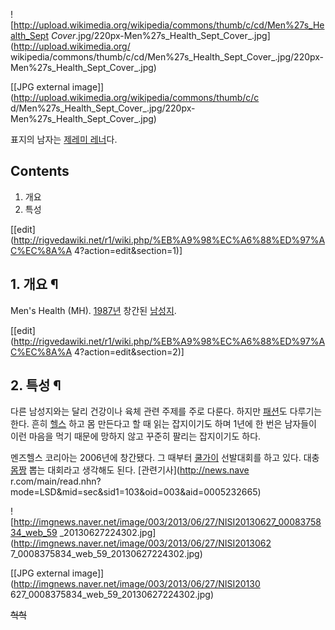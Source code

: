 ![http://upload.wikimedia.org/wikipedia/commons/thumb/c/cd/Men%27s_Health_Sept
_Cover_.jpg/220px-Men%27s_Health_Sept_Cover_.jpg](http://upload.wikimedia.org/
wikipedia/commons/thumb/c/cd/Men%27s_Health_Sept_Cover_.jpg/220px-
Men%27s_Health_Sept_Cover_.jpg)

[[JPG external image]](http://upload.wikimedia.org/wikipedia/commons/thumb/c/c
d/Men%27s_Health_Sept_Cover_.jpg/220px-Men%27s_Health_Sept_Cover_.jpg)

  
표지의 남자는 [제레미 레너](%EC%A0%9C%EB%A0%88%EB%AF%B8%20%EB%A0%88%EB%84%88.md)다.

## Contents

    

1. 개요 
2. 특성 

[[edit](http://rigvedawiki.net/r1/wiki.php/%EB%A9%98%EC%A6%88%ED%97%AC%EC%8A%A
4?action=edit&section=1)]

## 1. 개요 ¶

Men's Health (MH). [1987년](1987%EB%85%84.md) 창간된
[남성지](%EB%82%A8%EC%84%B1%EC%A7%80.md).

[[edit](http://rigvedawiki.net/r1/wiki.php/%EB%A9%98%EC%A6%88%ED%97%AC%EC%8A%A
4?action=edit&section=2)]

## 2. 특성 ¶

다른 남성지와는 달리 건강이나 육체 관련 주제를 주로 다룬다. 하지만 [패션](%ED%8C%A8%EC%85%98.md)도 다루기는
한다. 흔히 [헬스](%ED%97%AC%EC%8A%A4.md) 하고 몸 만든다고 할 때 읽는 잡지이기도 하며 1년에 한 번은 남자들이
이런 마음을 먹기 때문에 망하지 않고 꾸준히 팔리는 잡지이기도 하다.

  

멘즈헬스 코리아는 2006년에 창간됐다. 그 때부터 [쿨가이](%EC%BF%A8%EA%B0%80%EC%9D%B4.md) 선발대회를 하고
있다. 대충 [몸짱](%EB%AA%B8%EC%A7%B1.md) 뽑는 대회라고 생각해도 된다. [관련기사](http://news.nave
r.com/main/read.nhn?mode=LSD&mid=sec&sid1=103&oid=003&aid=0005232665)

  

![http://imgnews.naver.net/image/003/2013/06/27/NISI20130627_0008375834_web_59
_20130627224302.jpg](http://imgnews.naver.net/image/003/2013/06/27/NISI2013062
7_0008375834_web_59_20130627224302.jpg)

[[JPG external image]](http://imgnews.naver.net/image/003/2013/06/27/NISI20130
627_0008375834_web_59_20130627224302.jpg)

  

<del>헉헉</del>

